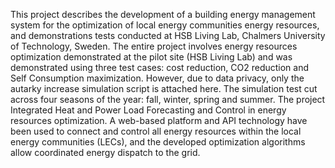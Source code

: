 This project describes the development of a building energy management system for the optimization of local energy communities energy resources, and demonstrations tests conducted at HSB Living Lab, Chalmers University of Technology, Sweden. The entire project involves energy resources optimization demonstrated at the pilot site (HSB Living Lab) and was demonstrated using three test cases: cost reduction, CO2 reduction and Self Consumption maximization. However, due to data privacy, only the autarky increase simulation script is attached here. The simulation test cut across four seasons of the year: fall, winter, spring and summer. The project Integrated Heat and Power Load Forecasting and Control in energy resources optimization. A web-based platform and API technology have been used to connect and control all energy resources within the local energy communities (LECs), and the developed optimization algorithms allow coordinated energy dispatch to the grid. 

